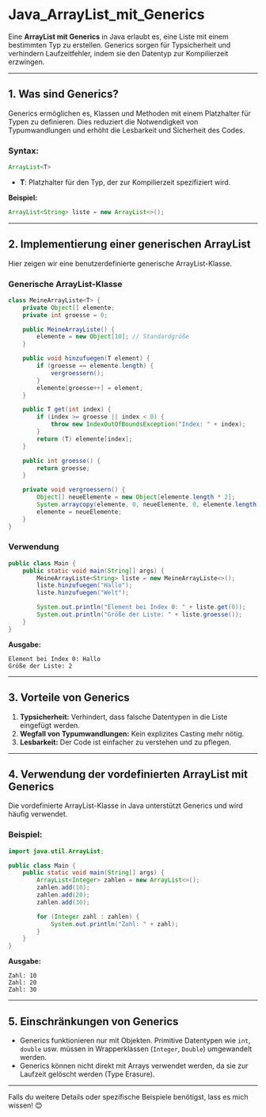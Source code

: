 
# Java_ArrayList_mit_Generics

Eine **ArrayList mit Generics** in Java erlaubt es, eine Liste mit einem bestimmten Typ zu erstellen. Generics sorgen für Typsicherheit und verhindern Laufzeitfehler, indem sie den Datentyp zur Kompilierzeit erzwingen.

---

## **1. Was sind Generics?**
Generics ermöglichen es, Klassen und Methoden mit einem Platzhalter für Typen zu definieren. Dies reduziert die Notwendigkeit von Typumwandlungen und erhöht die Lesbarkeit und Sicherheit des Codes.

### **Syntax:**
```java
ArrayList<T>
```

- **T**: Platzhalter für den Typ, der zur Kompilierzeit spezifiziert wird.

**Beispiel:**
```java
ArrayList<String> liste = new ArrayList<>();
```

---

## **2. Implementierung einer generischen ArrayList**
Hier zeigen wir eine benutzerdefinierte generische ArrayList-Klasse.

### **Generische ArrayList-Klasse**
```java
class MeineArrayListe<T> {
    private Object[] elemente;
    private int groesse = 0;

    public MeineArrayListe() {
        elemente = new Object[10]; // Standardgröße
    }

    public void hinzufuegen(T element) {
        if (groesse == elemente.length) {
            vergroessern();
        }
        elemente[groesse++] = element;
    }

    public T get(int index) {
        if (index >= groesse || index < 0) {
            throw new IndexOutOfBoundsException("Index: " + index);
        }
        return (T) elemente[index];
    }

    public int groesse() {
        return groesse;
    }

    private void vergroessern() {
        Object[] neueElemente = new Object[elemente.length * 2];
        System.arraycopy(elemente, 0, neueElemente, 0, elemente.length);
        elemente = neueElemente;
    }
}
```

### **Verwendung**
```java
public class Main {
    public static void main(String[] args) {
        MeineArrayListe<String> liste = new MeineArrayListe<>();
        liste.hinzufuegen("Hallo");
        liste.hinzufuegen("Welt");

        System.out.println("Element bei Index 0: " + liste.get(0));
        System.out.println("Größe der Liste: " + liste.groesse());
    }
}
```

**Ausgabe:**
```
Element bei Index 0: Hallo
Größe der Liste: 2
```

---

## **3. Vorteile von Generics**
1. **Typsicherheit:** Verhindert, dass falsche Datentypen in die Liste eingefügt werden.
2. **Wegfall von Typumwandlungen:** Kein explizites Casting mehr nötig.
3. **Lesbarkeit:** Der Code ist einfacher zu verstehen und zu pflegen.

---

## **4. Verwendung der vordefinierten ArrayList mit Generics**
Die vordefinierte ArrayList-Klasse in Java unterstützt Generics und wird häufig verwendet.

### **Beispiel:**
```java
import java.util.ArrayList;

public class Main {
    public static void main(String[] args) {
        ArrayList<Integer> zahlen = new ArrayList<>();
        zahlen.add(10);
        zahlen.add(20);
        zahlen.add(30);

        for (Integer zahl : zahlen) {
            System.out.println("Zahl: " + zahl);
        }
    }
}
```

**Ausgabe:**
```
Zahl: 10
Zahl: 20
Zahl: 30
```

---

## **5. Einschränkungen von Generics**
- Generics funktionieren nur mit Objekten. Primitive Datentypen wie `int`, `double` usw. müssen in Wrapperklassen (`Integer`, `Double`) umgewandelt werden.
- Generics können nicht direkt mit Arrays verwendet werden, da sie zur Laufzeit gelöscht werden (Type Erasure).

---

Falls du weitere Details oder spezifische Beispiele benötigst, lass es mich wissen! 😊
